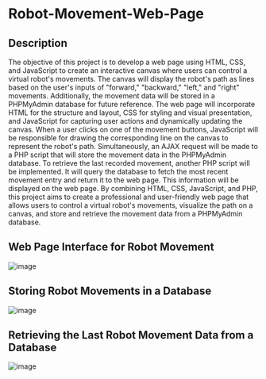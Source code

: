 # Robot-Movement-Web-Page


## Description 
The objective of this project is to develop a web page using HTML, CSS, and JavaScript to create an interactive canvas where users can control a virtual robot's movements. The canvas will display the robot's path as lines based on the user's inputs of "forward," "backward," "left," and "right" movements. Additionally, the movement data will be stored in a PHPMyAdmin database for future reference. The web page will incorporate HTML for the structure and layout, CSS for styling and visual presentation, and JavaScript for capturing user actions and dynamically updating the canvas. When a user clicks on one of the movement buttons, JavaScript will be responsible for drawing the corresponding line on the canvas to represent the robot's path. Simultaneously, an AJAX request will be made to a PHP script that will store the movement data in the PHPMyAdmin database. To retrieve the last recorded movement, another PHP script will be implemented. It will query the database to fetch the most recent movement entry and return it to the web page. This information will be displayed on the web page. By combining HTML, CSS, JavaScript, and PHP, this project aims to create a professional and user-friendly web page that allows users to control a virtual robot's movements, visualize the path on a canvas, and store and retrieve the movement data from a PHPMyAdmin database.


## Web Page Interface for Robot Movement

![image](https://github.com/Zahrah794/Robot-Movement-Web-Page/assets/139267881/86ea729c-d346-4528-80ad-2870265f9b2a)


## Storing Robot Movements in a Database

![image](https://github.com/Zahrah794/Robot-Movement-Web-Page/assets/139267881/32f51243-ea4c-455f-8cce-4fbc3f41ee34)


## Retrieving the Last Robot Movement Data from a Database


![image](https://github.com/Zahrah794/Robot-Movement-Web-Page/assets/139267881/46edcc3f-2408-4ada-8e61-4c4774c9ebb5)

